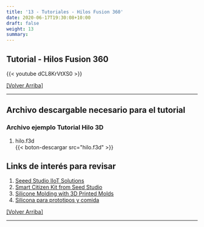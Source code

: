 ```yaml
---
title: '13 - Tutoriales - Hilos Fusion 360'
date: 2020-06-17T19:30:08+10:00
draft: false
weight: 13
summary: 
---
```


## Tutorial - Hilos Fusion 360

{{< youtube dCL8KrVtXS0 >}}

[[Volver Arriba]](#top)

---

## Archivo descargable necesario para el tutorial

### Archivo ejemplo Tutorial Hilo 3D
1. hilo.f3d\
{{< boton-descargar src="hilo.f3d" >}}

## Links de interés para revisar

1. [Seeed Studio IIoT Solutions](https://solution.seeedstudio.com/)
2. [Smart Citizen Kit from Seed Studio](https://smartcitizen.me/)
3. [Silicone Molding with 3D Printed Molds](https://www.makerbot.com/professional/post-processing/silicone-molding-2/)
4. [Silicona para prototipos y comida](https://www.smooth-on.com/products/smooth-sil-940/)

[[Volver Arriba]](#top)

---